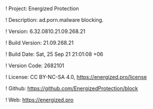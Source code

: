 ! Project: Energized Protection

! Description: ad.porn.malware blocking.

! Version: 6.32.0810.21.09.268.21

! Build Version: 21.09.268.21

! Build Date: Sat, 25 Sep 21 21:01:08 +06

! Version Code: 2682101

! License: CC BY-NC-SA 4.0, https://energized.pro/license

! Github: https://github.com/EnergizedProtection/block

! Web: https://energized.pro

